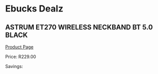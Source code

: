 
# Ebucks Dealz
## ASTRUM ET270 WIRELESS NECKBAND BT 5.0 BLACK
[Product Page](https://www.ebucks.com/web/shop/productSelected.do?prodId=1227724219&catId=1207273786)

Price: R229.00

Savings: 


	
